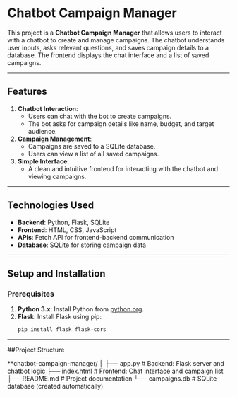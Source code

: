 # Chatbot Campaign Manager

This project is a **Chatbot Campaign Manager** that allows users to interact with a chatbot to create and manage campaigns. The chatbot understands user inputs, asks relevant questions, and saves campaign details to a database. The frontend displays the chat interface and a list of saved campaigns.

---


## Features
1. **Chatbot Interaction**:
   - Users can chat with the bot to create campaigns.
   - The bot asks for campaign details like name, budget, and target audience.
2. **Campaign Management**:
   - Campaigns are saved to a SQLite database.
   - Users can view a list of all saved campaigns.
3. **Simple Interface**:
   - A clean and intuitive frontend for interacting with the chatbot and viewing campaigns.

---

## Technologies Used
- **Backend**: Python, Flask, SQLite
- **Frontend**: HTML, CSS, JavaScript
- **APIs**: Fetch API for frontend-backend communication
- **Database**: SQLite for storing campaign data

---

## Setup and Installation

### Prerequisites
1. **Python 3.x**: Install Python from [python.org](https://www.python.org/).
2. **Flask**: Install Flask using pip:
   ```bash
   pip install flask flask-cors

---

##Project Structure

**chatbot-campaign-manager/
│
├── app.py                # Backend: Flask server and chatbot logic
├── index.html            # Frontend: Chat interface and campaign list
├── README.md             # Project documentation
└── campaigns.db          # SQLite database (created automatically)
